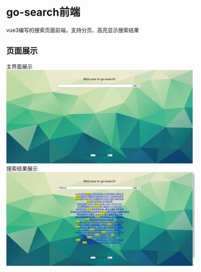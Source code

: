 # go-search前端
vue3编写的搜索页面前端，支持分页、高亮显示搜索结果
## 页面展示
主界面展示
![](20220613-1.png)
搜索结果展示
![](20220613-2.png)